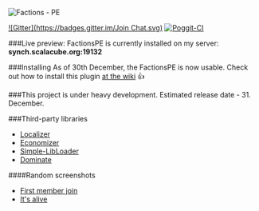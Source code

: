 ![Factions - PE](https://raw.githubusercontent.com/Chris-Prime/FactionsPE/reborn/resources/logo.png "FactionsPE Logo")

[![Gitter](https://badges.gitter.im/Join Chat.svg)](https://gitter.im/Factions-PE?utm_source=badge&utm_medium=badge&utm_campaign=pr-badge&utm_content=badge)
[![Poggit-CI](https://poggit.pmmp.io/ci.badge/Chris-Prime/FactionsPE/FactionsPE)](https://poggit.pmmp.io/ci/Chris-Prime/FactionsPE/FactionsPE)

###Live preview:
FactionsPE is currently installed on my server: __synch.scalacube.org:19132__

###Installing
As of 30th December, the FactionsPE is now usable. Check out how to install this plugin [at the wiki](https://github.com/Chris-Prime/FactionsPE/wiki/Installation) :+1:

###This project is under heavy development.
Estimated release date - 31. December.

###Third-party libraries
+ [Localizer](https://github.com/Chris-Prime/Localizer)
+ [Economizer](https://github.com/Chris-Prime/Economizer)
+ [Simple-LibLoader](https://github.com/Chris-Prime/Simple-LibLoader)
+ [Dominate](https://github.com/Chris-Prime/Dominate)

####Random screenshots
+ [First member join](http://i.imgur.com/7XiOrNW.png)
+ [It's alive](http://i.imgur.com/8SM9lur.png)
